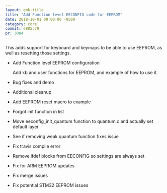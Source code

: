 ```yaml
---
layout: qmk-title
title: "Add Function level EECONFIG code for EEPROM"
date: 2018-10-01 00:00:00 -0500
category: core
commit: e885c79
pr: 3084
---
```


This adds support for keyboard and keymaps to be able to use EEPROM, as well as resetting those settings. 

* Add Function level EEPROM configuration

  Add kb and user functions for EEPROM, and example of how to use it.

* Bug fixes and demo

* Additional cleanup

* Add EEPROM reset macro to example

* Forgot init function in list

* Move eeconfig_init_quantum function to quantum.c and actually set default layer

* See if removing weak quantum function fixes issue

* Fix travis compile error

* Remove ifdef blocks from EECONFIG so settings are always set

* Fix for ARM EEPROM updates

* Fix merge issues

* Fix potential STM32 EEPROM issues
